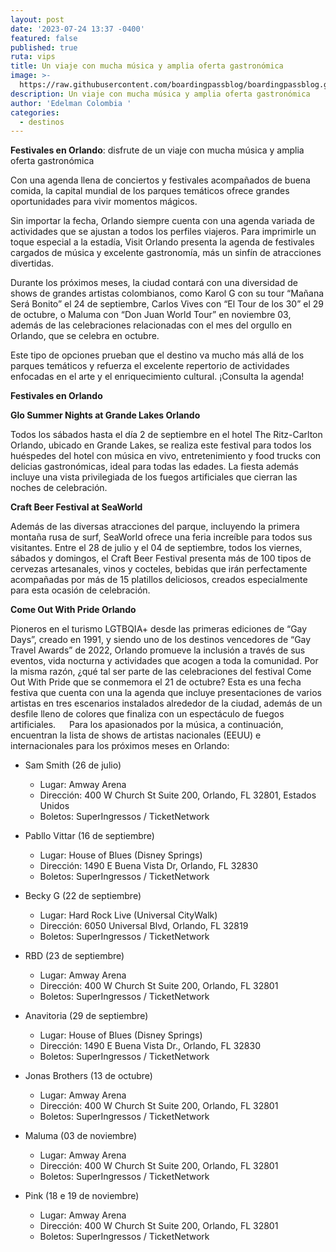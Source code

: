 ```yaml
---
layout: post
date: '2023-07-24 13:37 -0400'
featured: false
published: true
ruta: vips
title: Un viaje con mucha música y amplia oferta gastronómica
image: >-
  https://raw.githubusercontent.com/boardingpassblog/boardingpassblog.github.io/main/assets/images/Orlando.jpg
description: Un viaje con mucha música y amplia oferta gastronómica
author: 'Edelman Colombia '
categories:
  - destinos
---
```

**Festivales en Orlando**: disfrute de un viaje con mucha música y amplia oferta gastronómica

Con una agenda llena de conciertos y festivales acompañados de buena comida, la capital mundial de los parques temáticos ofrece grandes oportunidades para vivir momentos mágicos.

Sin importar la fecha, Orlando siempre cuenta con una agenda variada de actividades que se ajustan a todos los perfiles viajeros. Para imprimirle un toque especial a la estadía, Visit Orlando presenta la agenda de festivales cargados de música y excelente gastronomía, más un sinfín de atracciones divertidas.

Durante los próximos meses, la ciudad contará con una diversidad de shows de grandes artistas colombianos, como Karol G con su tour “Mañana Será Bonito” el 24 de septiembre, Carlos Vives con “El Tour de los 30” el 29 de octubre, o Maluma con “Don Juan World Tour” en noviembre 03, además de las celebraciones relacionadas con el mes del orgullo en Orlando, que se celebra en octubre.

Este tipo de opciones prueban que el destino va mucho más allá de los parques temáticos y refuerza el excelente repertorio de actividades enfocadas en el arte y el enriquecimiento cultural. ¡Consulta la agenda!

**Festivales en Orlando**

**Glo Summer Nights at Grande Lakes Orlando**

Todos los sábados hasta el día 2 de septiembre en el hotel The Ritz-Carlton Orlando, ubicado en Grande Lakes, se realiza este festival para todos los huéspedes del hotel con música en vivo, entretenimiento y food trucks con delicias gastronómicas, ideal para todas las edades. La fiesta además incluye una vista privilegiada de los fuegos artificiales que cierran las noches de celebración.

**Craft Beer Festival at SeaWorld**

Además de las diversas atracciones del parque, incluyendo la primera montaña rusa de surf, SeaWorld ofrece una feria increíble para todos sus visitantes. Entre el 28 de julio y el 04 de septiembre, todos los viernes, sábados y domingos, el Craft Beer Festival presenta más de 100 tipos de cervezas artesanales, vinos y cocteles, bebidas que irán perfectamente acompañadas por más de 15 platillos deliciosos, creados especialmente para esta ocasión de celebración.

**Come Out With Pride Orlando**

Pioneros en el turismo LGTBQIA+ desde las primeras ediciones de “Gay Days”, creado en 1991, y siendo uno de los destinos vencedores de “Gay Travel Awards” de 2022, Orlando promueve la inclusión a través de sus eventos, vida nocturna y actividades que acogen a toda la comunidad. Por la misma razón, ¿qué tal ser parte de las celebraciones del festival Come Out With Pride que se conmemora el 21 de octubre? Esta es una fecha festiva que cuenta con una la agenda que incluye presentaciones de varios artistas en tres escenarios instalados alrededor de la ciudad, además de un desfile lleno de colores que finaliza con un espectáculo de fuegos artificiales.
 
Para los apasionados por la música, a continuación, encuentran la lista de shows de artistas nacionales (EEUU) e internacionales para los próximos meses en Orlando: 

- Sam Smith (26 de julio)
  - Lugar: Amway Arena
  - Dirección: 400 W Church St Suite 200, Orlando, FL 32801, Estados Unidos
  - Boletos: SuperIngressos / TicketNetwork 

- Pabllo Vittar (16 de septiembre)
  - Lugar: House of Blues (Disney Springs)
  - Dirección: 1490 E Buena Vista Dr, Orlando, FL 32830
  - Boletos: SuperIngressos / TicketNetwork 

- Becky G (22 de septiembre)
  - Lugar: Hard Rock Live (Universal CityWalk)
  - Dirección: 6050 Universal Blvd, Orlando, FL 32819
  - Boletos: SuperIngressos / TicketNetwork 

- RBD (23 de septiembre)
  - Lugar: Amway Arena
  - Dirección: 400 W Church St Suite 200, Orlando, FL 32801
  - Boletos: SuperIngressos / TicketNetwork

- Anavitoria (29 de septiembre)
  - Lugar: House of Blues (Disney Springs)
  - Dirección: 1490 E Buena Vista Dr., Orlando, FL 32830
  - Boletos: SuperIngressos / TicketNetwork 

- Jonas Brothers (13 de octubre)
  - Lugar: Amway Arena
  - Dirección: 400 W Church St Suite 200, Orlando, FL 32801
  - Boletos: SuperIngressos / TicketNetwork

- Maluma (03 de noviembre)
  - Lugar: Amway Arena
  - Dirección: 400 W Church St Suite 200, Orlando, FL 32801
  - Boletos: SuperIngressos / TicketNetwork

- Pink (18 e 19 de noviembre) 
  - Lugar: Amway Arena
  - Dirección: 400 W Church St Suite 200, Orlando, FL 32801
  - Boletos: SuperIngressos / TicketNetwork 

